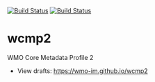 [![Build Status](https://github.com/wmo-im/wcmp2/workflows/build%20specifications%20and%20KPIs/badge.svg)](https://github.com/wmo-im/wcmp2/actions/workflows/main.yml)
[![Build Status](https://github.com/wmo-im/wcmp2/workflows/validate%20schema%20and%20examples/badge.svg)](https://github.com/wmo-im/wcmp2/actions/workflows/validation.yml)

# wcmp2

WMO Core Metadata Profile 2
* View drafts: https://wmo-im.github.io/wcmp2
